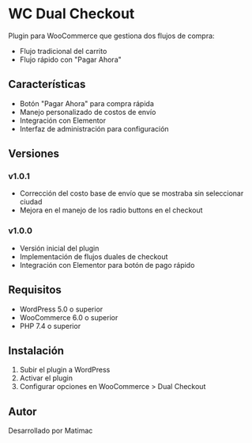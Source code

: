 # WC Dual Checkout

Plugin para WooCommerce que gestiona dos flujos de compra:
- Flujo tradicional del carrito
- Flujo rápido con "Pagar Ahora"

## Características

- Botón "Pagar Ahora" para compra rápida
- Manejo personalizado de costos de envío
- Integración con Elementor
- Interfaz de administración para configuración

## Versiones

### v1.0.1
- Corrección del costo base de envío que se mostraba sin seleccionar ciudad
- Mejora en el manejo de los radio buttons en el checkout

### v1.0.0
- Versión inicial del plugin
- Implementación de flujos duales de checkout
- Integración con Elementor para botón de pago rápido

## Requisitos

- WordPress 5.0 o superior
- WooCommerce 6.0 o superior
- PHP 7.4 o superior

## Instalación

1. Subir el plugin a WordPress
2. Activar el plugin
3. Configurar opciones en WooCommerce > Dual Checkout

## Autor

Desarrollado por Matimac